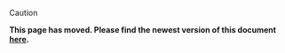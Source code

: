 > [!CAUTION]
> **This page has moved. Please find the newest version of this document [here](https://polybar.readthedocs.io/en/latest/dev/testing.html).**

